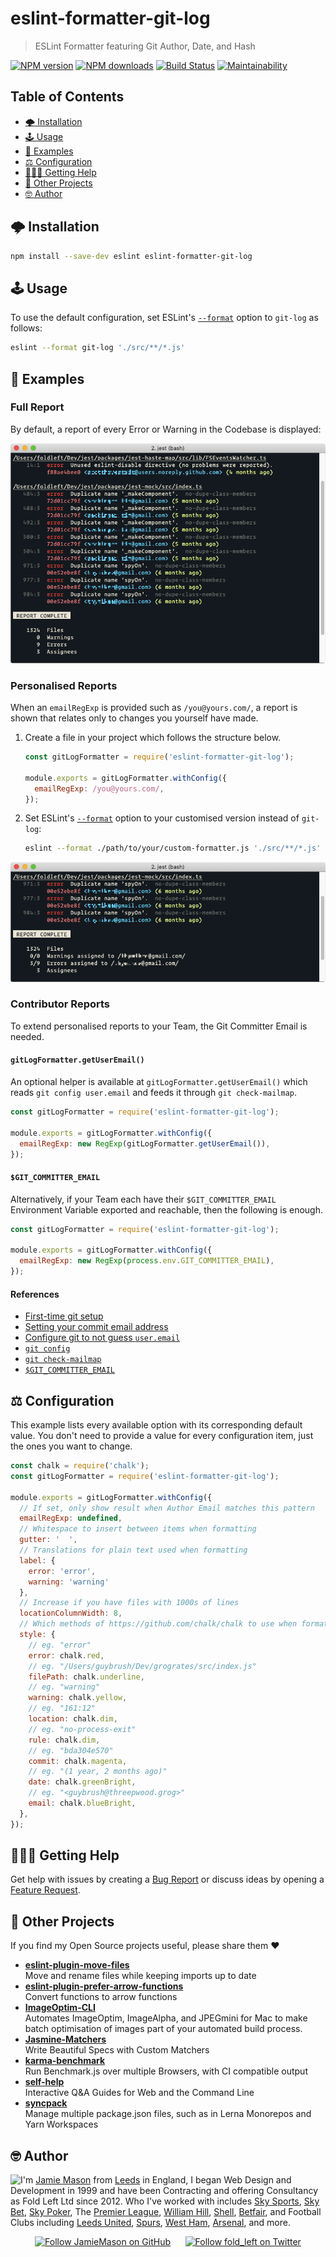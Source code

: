 # eslint-formatter-git-log

> ESLint Formatter featuring Git Author, Date, and Hash

[![NPM version](http://img.shields.io/npm/v/eslint-formatter-git-log.svg?style=flat-square)](https://www.npmjs.com/package/eslint-formatter-git-log)
[![NPM downloads](http://img.shields.io/npm/dm/eslint-formatter-git-log.svg?style=flat-square)](https://www.npmjs.com/package/eslint-formatter-git-log)
[![Build Status](http://img.shields.io/travis/JamieMason/eslint-formatter-git-log/master.svg?style=flat-square)](https://travis-ci.org/JamieMason/eslint-formatter-git-log)
[![Maintainability](https://api.codeclimate.com/v1/badges/12697dca45d1de3f1bfc/maintainability)](https://codeclimate.com/github/JamieMason/eslint-formatter-git-log/maintainability)

## Table of Contents

- [🌩 Installation](#-installation)
- [🕹 Usage](#-usage)
- [👀 Examples](#-examples)
- [⚖️ Configuration](#️-configuration)
- [🙋🏽‍♂️ Getting Help](#♂️-getting-help)
- [👀 Other Projects](#-other-projects)
- [🤓 Author](#-author)

## 🌩 Installation

```bash
npm install --save-dev eslint eslint-formatter-git-log
```

## 🕹 Usage

To use the default configuration, set ESLint's
[`--format`](https://eslint.org/docs/user-guide/command-line-interface#-f---format)
option to `git-log` as follows:

```bash
eslint --format git-log './src/**/*.js'
```

## 👀 Examples

### Full Report

By default, a report of every Error or Warning in the Codebase is displayed:

![screenshot](static/screenshot.png)

### Personalised Reports

When an `emailRegExp` is provided such as `/you@yours.com/`, a report is shown
that relates only to changes you yourself have made.

1.  Create a file in your project which follows the structure below.

    ```js
    const gitLogFormatter = require('eslint-formatter-git-log');

    module.exports = gitLogFormatter.withConfig({
      emailRegExp: /you@yours.com/,
    });
    ```

2.  Set ESLint's
    [`--format`](https://eslint.org/docs/user-guide/command-line-interface#-f---format)
    option to your customised version instead of `git-log`:

    ```bash
    eslint --format ./path/to/your/custom-formatter.js './src/**/*.js'
    ```

![screenshot](static/screenshot-when-filtered.png)

### Contributor Reports

To extend personalised reports to your Team, the Git Committer Email is needed.

#### `gitLogFormatter.getUserEmail()`

An optional helper is available at `gitLogFormatter.getUserEmail()` which reads
`git config user.email` and feeds it through `git check-mailmap`.

```js
const gitLogFormatter = require('eslint-formatter-git-log');

module.exports = gitLogFormatter.withConfig({
  emailRegExp: new RegExp(gitLogFormatter.getUserEmail()),
});
```

#### `$GIT_COMMITTER_EMAIL`

Alternatively, if your Team each have their `$GIT_COMMITTER_EMAIL` Environment
Variable exported and reachable, then the following is enough.

```js
const gitLogFormatter = require('eslint-formatter-git-log');

module.exports = gitLogFormatter.withConfig({
  emailRegExp: new RegExp(process.env.GIT_COMMITTER_EMAIL),
});
```

#### References

- [First-time git setup](https://git-scm.com/book/en/v2/Getting-Started-First-Time-Git-Setup)
- [Setting your commit email address](https://help.github.com/en/articles/setting-your-commit-email-address)
- [Configure git to not guess `user.email`](https://stackoverflow.com/questions/19821895/can-i-configure-git-so-it-does-not-guess-user-email-configuration-settings)
- [`git config`](https://git-scm.com/docs/git-config)
- [`git check-mailmap`](https://www.git-scm.com/docs/git-check-mailmap)
- [`$GIT_COMMITTER_EMAIL`](https://git-scm.com/book/en/v2/Git-Internals-Environment-Variables)

## ⚖️ Configuration

This example lists every available option with its corresponding default value.
You don't need to provide a value for every configuration item, just the ones
you want to change.

```js
const chalk = require('chalk');
const gitLogFormatter = require('eslint-formatter-git-log');

module.exports = gitLogFormatter.withConfig({
  // If set, only show result when Author Email matches this pattern
  emailRegExp: undefined,
  // Whitespace to insert between items when formatting
  gutter: '  ',
  // Translations for plain text used when formatting
  label: {
    error: 'error',
    warning: 'warning'
  },
  // Increase if you have files with 1000s of lines
  locationColumnWidth: 8,
  // Which methods of https://github.com/chalk/chalk to use when formatting
  style: {
    // eg. "error"
    error: chalk.red,
    // eg. "/Users/guybrush/Dev/grogrates/src/index.js"
    filePath: chalk.underline,
    // eg. "warning"
    warning: chalk.yellow,
    // eg. "161:12"
    location: chalk.dim,
    // eg. "no-process-exit"
    rule: chalk.dim,
    // eg. "bda304e570"
    commit: chalk.magenta,
    // eg. "(1 year, 2 months ago)"
    date: chalk.greenBright,
    // eg. "<guybrush@threepwood.grog>"
    email: chalk.blueBright,
  },
});
```

## 🙋🏽‍♂️ Getting Help

Get help with issues by creating a [Bug Report] or discuss ideas by opening a
[Feature Request].

[bug report]:
  https://github.com/JamieMason/eslint-formatter-git-log/issues/new?template=bug_report.md
[feature request]:
  https://github.com/JamieMason/eslint-formatter-git-log/issues/new?template=feature_request.md

## 👀 Other Projects

If you find my Open Source projects useful, please share them ❤️

- [**eslint-plugin-move-files**](https://github.com/JamieMason/eslint-plugin-move-files)<br>Move
  and rename files while keeping imports up to date
- [**eslint-plugin-prefer-arrow-functions**](https://github.com/JamieMason/eslint-plugin-prefer-arrow-functions)<br>Convert
  functions to arrow functions
- [**ImageOptim-CLI**](https://github.com/JamieMason/ImageOptim-CLI)<br>Automates
  ImageOptim, ImageAlpha, and JPEGmini for Mac to make batch optimisation of
  images part of your automated build process.
- [**Jasmine-Matchers**](https://github.com/JamieMason/Jasmine-Matchers)<br>Write
  Beautiful Specs with Custom Matchers
- [**karma-benchmark**](https://github.com/JamieMason/karma-benchmark)<br>Run
  Benchmark.js over multiple Browsers, with CI compatible output
- [**self-help**](https://github.com/JamieMason/self-help#readme)<br>Interactive
  Q&A Guides for Web and the Command Line
- [**syncpack**](https://github.com/JamieMason/syncpack#readme)<br>Manage
  multiple package.json files, such as in Lerna Monorepos and Yarn Workspaces

## 🤓 Author

<img src="https://www.gravatar.com/avatar/acdf106ce071806278438d8c354adec8?s=100" align="left">

I'm [Jamie Mason] from [Leeds] in England, I began Web Design and Development in
1999 and have been Contracting and offering Consultancy as Fold Left Ltd
since 2012. Who I've worked with includes [Sky Sports], [Sky Bet], [Sky Poker],
The [Premier League], [William Hill], [Shell], [Betfair], and Football Clubs
including [Leeds United], [Spurs], [West Ham], [Arsenal], and more.

<div align="center">

[![Follow JamieMason on GitHub][github badge]][github]      [![Follow fold_left on Twitter][twitter badge]][twitter]

</div>

<!-- images -->

[github badge]:
  https://img.shields.io/github/followers/JamieMason.svg?style=social&label=Follow
[twitter badge]:
  https://img.shields.io/twitter/follow/fold_left.svg?style=social&label=Follow

<!-- links -->

[arsenal]: https://www.arsenal.com
[betfair]: https://www.betfair.com
[github]: https://github.com/JamieMason
[jamie mason]: https://www.linkedin.com/in/jamiemasonleeds
[leeds united]: https://www.leedsunited.com/
[leeds]: https://www.instagram.com/visitleeds
[premier league]: https://www.premierleague.com
[shell]: https://www.shell.com
[sky bet]: https://www.skybet.com
[sky poker]: https://www.skypoker.com
[sky sports]: https://www.skysports.com
[spurs]: https://www.tottenhamhotspur.com
[twitter]: https://twitter.com/fold_left
[west ham]: https://www.whufc.com
[william hill]: https://www.williamhill.com
